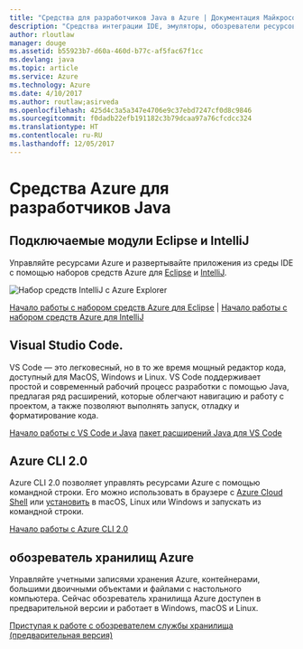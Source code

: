 ```yaml
---
title: "Средства для разработчиков Java в Azure | Документация Майкрософт"
description: "Средства интеграции IDE, эмуляторы, обозреватели ресурсов и интерфейсы командной строки для разработчиков Java, работающих со службами Azure."
author: rloutlaw
manager: douge
ms.assetid: b55923b7-d60a-460d-b77c-af5fac67f1cc
ms.devlang: java
ms.topic: article
ms.service: Azure
ms.technology: Azure
ms.date: 4/10/2017
ms.author: routlaw;asirveda
ms.openlocfilehash: 425d4c3a5a347e4706e9c37ebd7247cf0d8c9846
ms.sourcegitcommit: f0dadb22efb191182c3b79dcaa97a76cfcdcc324
ms.translationtype: HT
ms.contentlocale: ru-RU
ms.lasthandoff: 12/05/2017
---
```

# <a name="azure-tools-for-java-developers"></a>Средства Azure для разработчиков Java

## <a name="eclipse-and-intellij-plugins"></a>Подключаемые модули Eclipse и IntelliJ

Управляйте ресурсами Azure и развертывайте приложения из среды IDE с помощью наборов средств Azure для [Eclipse](eclipse/azure-toolkit-for-eclipse.md) и [IntelliJ](intellij/azure-toolkit-for-intellij.md).   

![Набор средств IntelliJ с Azure Explorer](media/intelliJ-azure-explorer.png)

[Начало работы с набором средств Azure для Eclipse](https://docs.microsoft.com/azure/app-service-web/app-service-web-eclipse-create-hello-world-web-app) | [Начало работы с набором средств Azure для IntelliJ](https://docs.microsoft.com/azure/app-service-web/app-service-web-intellij-create-hello-world-web-app) 

## <a name="visual-studio-code"></a>Visual Studio Code.

VS Code — это легковесный, но в то же время мощный редактор кода, доступный для MacOS, Windows и Linux. VS Code поддерживает простой и современный рабочий процесс разработки с помощью Java, предлагая ряд расширений, которые облегчают навигацию и работу с проектом, а также позволяют выполнять запуск, отладку и форматирование кода.

[Начало работы с VS Code и Java](https://code.visualstudio.com/docs/java)
[пакет расширений Java для VS Code](https://code.visualstudio.com/docs/java/extensions)  

## <a name="azure-cli-20"></a>Azure CLI 2.0

Azure CLI 2.0 позволяет управлять ресурсами Azure с помощью командной строки. Его можно использовать в браузере с [Azure Cloud Shell](https://docs.microsoft.com/azure/cloud-shell/overview) или [установить](https://docs.microsoft.com/cli/azure/install-azure-cli) в macOS, Linux или Windows и запускать из командной строки.

[Начало работы с Azure CLI 2.0](https://docs.microsoft.com/cli/azure/get-started-with-azure-cli)

## <a name="azure-storage-explorer"></a>обозреватель хранилищ Azure 

Управляйте учетными записями хранения Azure, контейнерами, большими двоичными объектами и файлами с настольного компьютера. Сейчас обозреватель хранилища Azure доступен в предварительной версии и работает в Windows, macOS и Linux.

[Приступая к работе с обозревателем службы хранилища (предварительная версия)](https://docs.microsoft.com/azure/vs-azure-tools-storage-manage-with-storage-explorer)